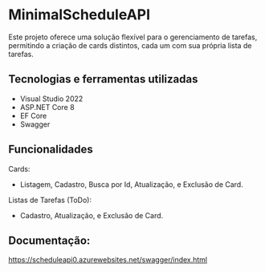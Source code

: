 # MinimalScheduleAPI
Este projeto oferece uma solução flexível para o gerenciamento de tarefas, permitindo a criação de cards distintos, cada um com sua própria lista de tarefas. 

## Tecnologias e ferramentas utilizadas
- Visual Studio 2022
- ASP.NET Core 8
- EF Core
- Swagger

## Funcionalidades
Cards:
  - Listagem, Cadastro, Busca por Id, Atualização, e Exclusão de Card.

Listas de Tarefas (ToDo): 
  - Cadastro, Atualização, e Exclusão de Card.

## Documentação:
https://scheduleapi0.azurewebsites.net/swagger/index.html
